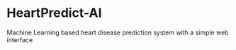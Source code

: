 # HeartPredict-AI
Machine Learning based heart disease prediction system with a simple web interface
